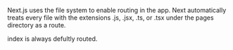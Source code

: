 Next.js uses the file system to enable routing in the app. Next automatically treats every file with the extensions .js, .jsx, .ts, or .tsx under the pages directory as a route.

index is always defultly routed. 